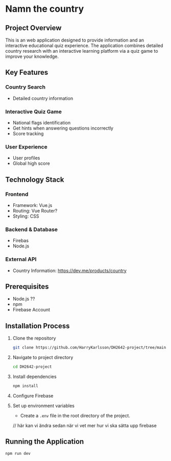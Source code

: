 # Namn the country


## Project Overview

This is an web application designed to provide information and an interactive educational quiz experience. The application combines detailed country research with an interactive learning platform via a quiz game to improve your knowledge.

## Key Features

###  Country Search
- Detailed country information 

### Interactive Quiz Game

- National flags identification
- Get hints when answering questions incorrectly
- Score tracking

### User Experience
- User profiles
- Global high score

## Technology Stack

### Frontend
- Framework: Vue.js
- Routing: Vue Router?
- Styling: CSS

### Backend & Database
- Firebas
- Node.js

### External API
- Country Information: https://dev.me/products/country 

## Prerequisites

- Node.js ??
- npm 
- Firebase Account

## Installation Process

1. Clone the repository
   ```bash
   git clone https://github.com/HarryKarlsson/DH2642-project/tree/main
   ```

2. Navigate to project directory
   ```bash
   cd DH2642-project
   ```

3. Install dependencies
   ```bash
   npm install
   ```

4. Configure Firebase
   

5. Set up environment variables
    - Create a `.env` file in the root directory of the project.

   // här kan vi ändra sedan när vi vet mer hur vi ska sätta upp firebase

## Running the Application

```bash
npm run dev
```

